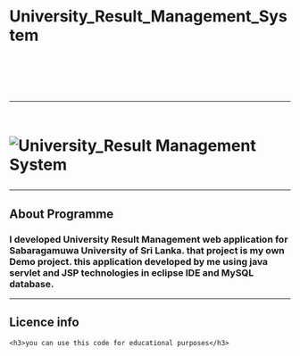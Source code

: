 <h1>University_Result_Management_System<h1>
<br>
<hr>
<br>

<img src="https://user-images.githubusercontent.com/75051796/119324438-73958c00-bc9d-11eb-9e8d-41ee9f44dd1f.jpg" alt="University_Result Management System">
  
  <br>
  
  <hr>
  
  <h2>About Programme</h2>

<h3>I developed University Result Management web application for Sabaragamuwa University of Sri Lanka. that project is my own Demo project. this application developed by me using java servlet and JSP technologies in eclipse IDE and MySQL database.</h3>
  
  <hr>
  
  <h2>Licence info</h2
    
    <h3>you can use this code for educational purposes</h3>
    
